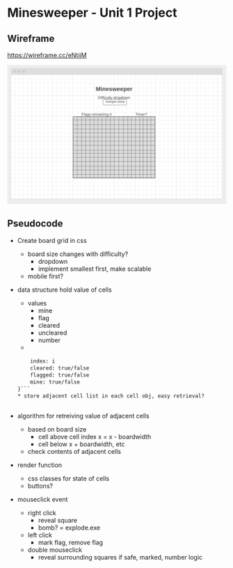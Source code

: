 # Minesweeper -  Unit 1 Project

## Wireframe

https://wireframe.cc/eNtijM

![Minesweeper Wireframe](https://raw.githubusercontent.com/snyles/project-minesweeper/main/img/minesweep-wire.png)

## Pseudocode

* Create board grid in css
  * board size changes with difficulty?
    * dropdown
    * implement smallest first, make scalable
  * mobile first? 

* data structure hold value of cells
  * values
    * mine
    * flag
    * cleared
    * uncleared
    * number
  * 
  ```object cell = {
      index: i
      cleared: true/false
      flagged: true/false
      mine: true/false
  }```
  * store adjacent cell list in each cell obj, easy retrieval? 
 

* algorithm for retreiving value of adjacent cells
  * based on board size
    * cell above cell index x = x - boardwidth
    * cell below x + boardwidth, etc
  * check contents of adjacent cells


* render function
  * css classes for state of cells
  * buttons?

* mouseclick event
  * right click
    * reveal square
    * bomb? = explode.exe
  * left click
    * mark flag, remove flag
  * double mouseclick
    * reveal surrounding squares if safe, marked, number logic

